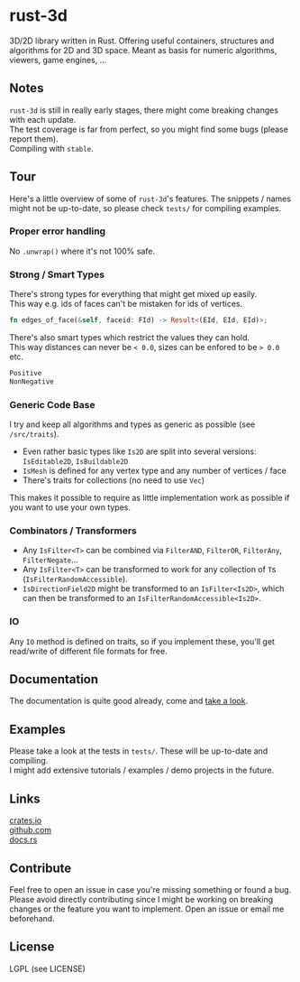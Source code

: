 rust-3d
=======
3D/2D library written in Rust.
Offering useful containers, structures and algorithms for 2D and 3D space.
Meant as basis for numeric algorithms, viewers, game engines, ...


Notes
-----
`rust-3d` is still in really early stages, there might come breaking changes with each update.  
The test coverage is far from perfect, so you might find some bugs (please report them).  
Compiling with `stable`.
 
 
Tour
----
Here's a little overview of some of `rust-3d`'s features. 
The snippets / names might not be up-to-date, so please check `tests/` for compiling examples.
 
 
### Proper error handling
No `.unwrap()` where it's not 100% safe.
 
### Strong / Smart Types
There's strong types for everything that might get mixed up easily.  
This way e.g. ids of faces can't be mistaken for ids of vertices.
```rust
fn edges_of_face(&self, faceid: FId) -> Result<(EId, EId, EId)>;
```
There's also smart types which restrict the values they can hold.  
This way distances can never be `< 0.0`, sizes can be enfored to be `> 0.0` etc.
```rust
Positive  
NonNegative
```
  
### Generic Code Base
I try and keep all algorithms and types as generic as possible (see `/src/traits`).
- Even rather basic types like `Is2D` are split into several versions: `IsEditable2D`, `IsBuildable2D`
- `IsMesh` is defined for any vertex type and any number of vertices / face
- There's traits for collections (no need to use `Vec`)  
  
This makes it possible to require as little implementation work as possible if you want to use your own types.  
  
  
### Combinators / Transformers
- Any `IsFilter<T>` can be combined via `FilterAND`, `FilterOR`, `FilterAny`, `FilterNegate`...  
- Any `IsFilter<T>` can be transformed to work for any collection of `T`s (`IsFilterRandomAccessible`).
- `IsDirectionField2D` might be transformed to an `IsFilter<Is2D>`, which can then be transformed to an `IsFilterRandomAccessible<Is2D>`.
  
  
### IO
Any `IO` method is defined on traits, so if you implement these, you'll get read/write of different file formats for free.
 

Documentation
-------------
The documentation is quite good already, come and [take a look](https://docs.rs/rust-3d/).


Examples
--------
Please take a look at the tests in `tests/`. These will be up-to-date and compiling.  
I might add extensive tutorials / examples / demo projects in the future.


Links
-----
[crates.io](https://crates.io/crates/rust-3d)  
[github.com](https://github.com/I3ck/rust-3d)  
[docs.rs](https://docs.rs/rust-3d/)


Contribute
----------
Feel free to open an issue in case you're missing something or found a bug.
Please avoid directly contributing since I might be working on breaking changes or the feature you want to implement.
Open an issue or email me beforehand.


License
------
LGPL (see LICENSE)

